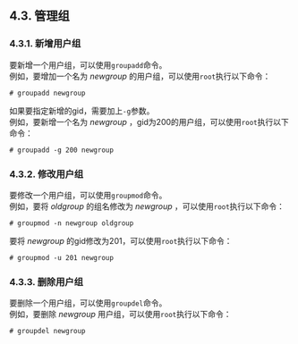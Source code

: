 ## 4.3. 管理组

### 4.3.1. 新增用户组

要新增一个用户组，可以使用`groupadd`命令。  
例如，要增加一个名为 *newgroup* 的用户组，可以使用`root`执行以下命令：

```
# groupadd newgroup
```

如果要指定新增的gid，需要加上`-g`参数。  
例如，要新增一个名为 *newgroup* ，gid为200的用户组，可以使用`root`执行以下命令：

```
# groupadd -g 200 newgroup
```

### 4.3.2. 修改用户组

要修改一个用户组，可以使用`groupmod`命令。  
例如，要将 *oldgroup* 的组名修改为 *newgroup* ，可以使用`root`执行以下命令：

```
# groupmod -n newgroup oldgroup
```

要将 *newgroup* 的gid修改为201，可以使用`root`执行以下命令：

```
# groupmod -u 201 newgroup
```

### 4.3.3. 删除用户组

要删除一个用户组，可以使用`groupdel`命令。  
例如，要删除 *newgroup* 用户组，可以使用`root`执行以下命令：

```
# groupdel newgroup
```



